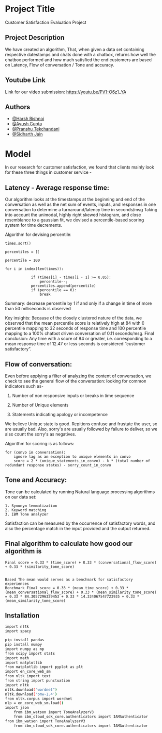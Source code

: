 
# Project Title

Customer Satisfaction Evaluation Project

## Project Description

We have created an algorithm, That, when given a data set containing respective datestamps and chats done with a chatbox, returns how well the chatbox performed and how much satisfied the end customers are based on Latency, Flow of conversation / Tone and accuracy. 
## Youtube Link
Link for our video submission:
https://youtu.be/PV1-O6z1_YA
## Authors

- [@Harsh Bishnoi](https://github.com/premJyotish007)
- [@Ayush Gupta](https://github.com/ayushg5)
- [@Pranshu Tekchandani](https://www.github.com/pat4)
- [@Sidharth Jain](https://github.com/jainsidharth420)



# Model

In our research for customer satisfaction, we found that clients mainly look for these three things in customer service - 


## Latency - Average response time:

Our algorithm looks at the timestamps at the beginning and end of the conversation as well as the net sum of events, inputs, and responses in one conversation to determine a turnaround/latency time in seconds/msg
Taking into account the unimodal, highly right skewed histogram, and close resemblance to a gaussian fit, we devised a percentile-based scoring system for time decrements.


Algorithm for devising percentile:

    times.sort() 

    percentiles = []

    percentile = 100

    for i in index(len(times)):

                if (times[i] - times[i - 1] >= 0.05):
                    percentile--;
                percentiles.append(percentile)
                if (percentile == 0):
                    break
Summary: decrease percentile by 1 if and only if a change in time of more than 50 milliseconds is observed

Key insights:
Because of the closely clustered nature of the data, we observed that the mean percentile score is relatively high at 84 with 0 percentile mapping to 32 seconds of response time and 100 percentile mapping to a 100% chatbot driven conversation of 0.11 seconds/msg.
Final conclusion: Any time with a score of 84 or greater, i.e. corresponding to a mean response time of 12.47 or less seconds is considered “customer satisfactory”.
		



## Flow of conversation:

Even before applying a filter of analyzing the content of conversation, we check to see the general flow of the conversation:
looking for common indicators such as-

1. Number of non responsive inputs or breaks in time sequence

2. Number of Unique elements

3. Statements indicating apology or incompetence

We believe Unique state is good. Repitions confuse and frustate the user, so are usually bad. Also, sorry's are usually followed by failure to deliver, so we also count the sorry's as negatives. 


Algorithm for scoring is as follows:

    for (convo in conversation):
        ignore lag as an exception to unique elements in convo
        score = 2 * (unique_statements_in_convo) - k * (total number of redundant response states) - sorry_count_in_convo


## Tone and Accuracy:

Tone can be calculated by running Natural language processing algorithms on our data set:
    
    1. Synonym lemmatization
    2. Keyword matching
    3. IBM Tone analyzer

Satisfaction can be measured by the occurrence of satisfactory words, and also the percentage match in the input provided and the output returned. 



## Final algorithm to calculate how good our algorithm is
    Final score = 0.33 * (time_score) + 0.33 * (conversational_flow_score) + 0.33 * (similarity_tone_score)

    
    Based The mean would serves as a benchmark for satisfactory experiences 
    Benchmark Final score = 0.33 * (mean_time_score) + 0.33 * (mean_conversational_flow_score) + 0.33 * (mean_similarity_tone_score)
    = 0.33 * 84.3057296329453 + 0.33 * 14.334067547723935 + 0.33 * (mean_similarity_tone_score)



## Installation



```bash
import nltk
import spacy

pip install pandas 
pip install numpy
import numpy as np
from scipy import stats
import math
import matplotlib
from matplotlib import pyplot as plt
import en_core_web_sm
from nltk import text
from string import punctuation
import nltk
nltk.download("wordnet")
nltk.download('omw-1.4')
from nltk.corpus import wordnet
nlp = en_core_web_sm.load()
import json
    from ibm_watson import ToneAnalyzerV3
    from ibm_cloud_sdk_core.authenticators import IAMAuthenticator
from ibm_watson import ToneAnalyzerV3
    from ibm_cloud_sdk_core.authenticators import IAMAuthenticator
